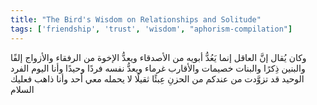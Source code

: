 ```yaml
---
title: "The Bird's Wisdom on Relationships and Solitude"
tags: ['friendship', 'trust', 'wisdom', "aphorism-compilation"]
---
```


 وكان يُقال إنَّ العاقل إنما يَعُدُّ أبويه من الأصدقاء ويعدُّ الإخوة من الرفقاء والأزواج إلفًا والبنين ذِكرًا والبنات خصيمات والأقارب غرماء ويعدُّ نفسه فردًا وحيدًا
وأنا اليوم الفرد الوحيد قد تزوَّدت من عندكم من الحزنِ عِبئًا ثقيلًا لا يحمله معي أحد وأنا ذاهب فعليك السلام
